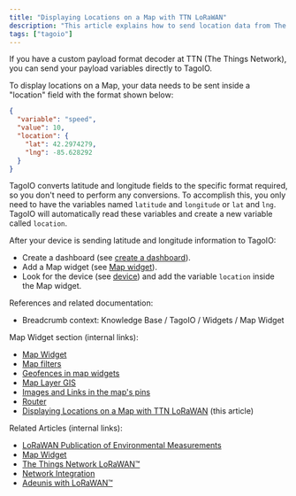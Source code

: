 ```yaml
---
title: "Displaying Locations on a Map with TTN LoRaWAN"
description: "This article explains how to send location data from The Things Network (TTN) to TagoIO so that device locations are displayed on a Map widget, including the required JSON payload format and the steps to add the 'location' variable to a dashboard map."
tags: ["tagoio"]
---
```

If you have a custom payload format decoder at TTN (The Things Network), you can send your payload variables directly to TagoIO.

To display locations on a Map, your data needs to be sent inside a "location" field with the format shown below:

```json
{
  "variable": "speed",
  "value": 10,
  "location": {
    "lat": 42.2974279,
    "lng": -85.628292
  }
}
```

TagoIO converts latitude and longitude fields to the specific format required, so you don't need to perform any conversions. To accomplish this, you only need to have the variables named `latitude` and `longitude` or `lat` and `lng`. TagoIO will automatically read these variables and create a new variable called `location`.

After your device is sending latitude and longitude information to TagoIO:

- Create a dashboard (see [create a dashboard](/docs/tagoio/dashboards/)).
- Add a Map widget (see [Map widget](/docs/tagoio/widgets/map-and-location/map-widget/)).
- Look for the device (see [device](/docs/tagoio/devices/)) and add the variable `location` inside the Map widget.

References and related documentation:

- Breadcrumb context: Knowledge Base / TagoIO / Widgets / Map Widget

Map Widget section (internal links):
- [Map Widget](/docs/tagoio/widgets/map-and-location/map-widget/)
- [Map filters](../map-filters)
- [Geofences in map widgets](/docs/tagoio/widgets/geofences-in-map-widgets)
- [Map Layer GIS](../map-layer-gis)
- [Images and Links in the map's pins](../images-and-links-in-the-maps-pins)
- [Router](../router)
- [Displaying Locations on a Map with TTN LoRaWAN](#) (this article)

Related Articles (internal links):
- [LoRaWAN Publication of Environmental Measurements](../tutorials/lorawan-publication-of-environmental-measurements-with-a-lora-e5-module)
- [Map Widget](/docs/tagoio/widgets/map-and-location/map-widget/)
- [The Things Network LoRaWAN™](../tutorials/the-things-network-lorawan)
- [Network Integration](../integrations/)
- [Adeunis with LoRaWAN™](../tutorials/adeunis-with-lorawan)